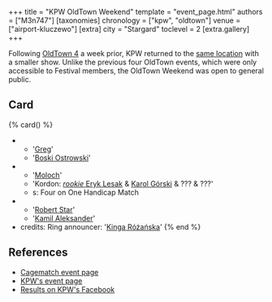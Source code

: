 +++
title = "KPW OldTown Weekend"
template = "event_page.html"
authors = ["M3n747"]
[taxonomies]
chronology = ["kpw", "oldtown"]
venue = ["airport-kluczewo"]
[extra]
city = "Stargard"
toclevel = 2
[extra.gallery]
+++

Following [OldTown 4](@/e/kpw/2019-07-13-kpw-oldtown-4.md) a week prior, KPW returned to the [same location](@/v/stargard-lotnisko-kluczewo.md) with a smaller show. Unlike the previous four OldTown events, which were only accessible to Festival members, the OldTown Weekend was open to general public.

## Card

{% card() %}
- - '[Greg](@/w/greg.md)'
  - '[Boski Ostrowski](@/w/ostrowski.md)'
- - '[Moloch](@/w/moloch.md)'
  - 'Kordon: [_rookie_ Eryk Lesak](@/w/eryk-lesak.md) & [Karol Górski](@/w/iskra.md) & ??? & ???'
  - s: Four on One Handicap Match
- - '[Robert Star](@/w/robert-star.md)'
  - '[Kamil Aleksander](@/w/kamil-aleksander.md)'
- credits:
    Ring announcer: '[Kinga Różańska](@/w/kinga-miotke.md)'
{% end %}

## References

* [Cagematch event page](https://www.cagematch.net/?id=1&nr=319862)
* [KPW's event page](https://kpwrestling.pl/events/OldTown-Weekend/)
* [Results on KPW's Facebook](https://www.facebook.com/kpwrestling/posts/pfbid028GyhhXdLLYLKPEUWeFYWtA6bx8ZPDH8LssxwCYhUK1ir7dBPCjpMvCsR66tSxqwXl)
